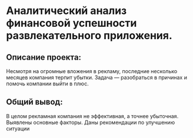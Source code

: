 # Аналитический анализ финансовой успешности развлекательного приложения. 
## Описание проекта:
Несмотря на огромные вложения в рекламу, последние несколько месяцев компания терпит убытки.
Задача — разобраться в причинах и помочь компании выйти в плюс.

## Общий вывод:
В целом рекламная компания не эффективная, а точнее убыточная. Выявлены основные факторы. Даны рекомендации по улучшению ситуации
